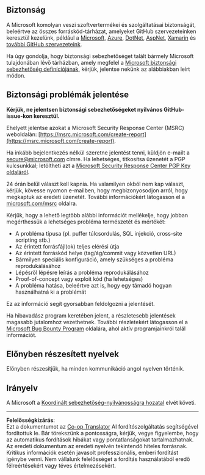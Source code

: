 <!--
CO_OP_TRANSLATOR_METADATA:
{
  "original_hash": "0d575483100c332b2dbaefef915bb3c4",
  "translation_date": "2025-08-26T14:24:36+00:00",
  "source_file": "SECURITY.md",
  "language_code": "hu"
}
-->
## Biztonság

A Microsoft komolyan veszi szoftvertermékei és szolgáltatásai biztonságát, beleértve az összes forráskód-tárházat, amelyeket GitHub szervezeteinken keresztül kezelünk, például a [Microsoft](https://github.com/Microsoft), [Azure](https://github.com/Azure), [DotNet](https://github.com/dotnet), [AspNet](https://github.com/aspnet), [Xamarin](https://github.com/xamarin) és [további GitHub szervezeteink](https://opensource.microsoft.com/).

Ha úgy gondolja, hogy biztonsági sebezhetőséget talált bármely Microsoft tulajdonában lévő tárházban, amely megfelel a [Microsoft biztonsági sebezhetőség definíciójának](https://docs.microsoft.com/en-us/previous-versions/tn-archive/cc751383(v=technet.10)), kérjük, jelentse nekünk az alábbiakban leírt módon.

## Biztonsági problémák jelentése

**Kérjük, ne jelentsen biztonsági sebezhetőségeket nyilvános GitHub-issue-kon keresztül.**

Ehelyett jelentse azokat a Microsoft Security Response Center (MSRC) weboldalán: [https://msrc.microsoft.com/create-report](https://msrc.microsoft.com/create-report).

Ha inkább bejelentkezés nélkül szeretne jelentést tenni, küldjön e-mailt a [secure@microsoft.com](mailto:secure@microsoft.com) címre. Ha lehetséges, titkosítsa üzenetét a PGP kulcsunkkal; letöltheti azt a [Microsoft Security Response Center PGP Key oldaláról](https://www.microsoft.com/en-us/msrc/pgp-key-msrc).

24 órán belül választ kell kapnia. Ha valamilyen okból nem kap választ, kérjük, kövesse nyomon e-mailben, hogy megbizonyosodjon arról, hogy megkaptuk az eredeti üzenetét. További információkért látogasson el a [microsoft.com/msrc](https://www.microsoft.com/msrc) oldalra.

Kérjük, hogy a lehető legtöbb alábbi információt mellékelje, hogy jobban megérthessük a lehetséges probléma természetét és mértékét:

  * A probléma típusa (pl. puffer túlcsordulás, SQL injekció, cross-site scripting stb.)
  * Az érintett forrásfájl(ok) teljes elérési útja
  * Az érintett forráskód helye (tag/ág/commit vagy közvetlen URL)
  * Bármilyen speciális konfiguráció, amely szükséges a probléma reprodukálásához
  * Lépésről lépésre leírás a probléma reprodukálásához
  * Proof-of-concept vagy exploit kód (ha lehetséges)
  * A probléma hatása, beleértve azt is, hogy egy támadó hogyan használhatná ki a problémát

Ez az információ segít gyorsabban feldolgozni a jelentését.

Ha hibavadász program keretében jelent, a részletesebb jelentések magasabb jutalomhoz vezethetnek. További részletekért látogasson el a [Microsoft Bug Bounty Program](https://microsoft.com/msrc/bounty) oldalára, ahol aktív programjainkról talál információt.

## Előnyben részesített nyelvek

Előnyben részesítjük, ha minden kommunikáció angol nyelven történik.

## Irányelv

A Microsoft a [Koordinált sebezhetőség-nyilvánosságra hozatal](https://www.microsoft.com/en-us/msrc/cvd) elvét követi.

---

**Felelősségkizárás**:  
Ezt a dokumentumot az [Co-op Translator](https://github.com/Azure/co-op-translator) AI fordítószolgáltatás segítségével fordítottuk le. Bár törekszünk a pontosságra, kérjük, vegye figyelembe, hogy az automatikus fordítások hibákat vagy pontatlanságokat tartalmazhatnak. Az eredeti dokumentum az eredeti nyelvén tekintendő hiteles forrásnak. Kritikus információk esetén javasolt professzionális, emberi fordítást igénybe venni. Nem vállalunk felelősséget a fordítás használatából eredő félreértésekért vagy téves értelmezésekért.